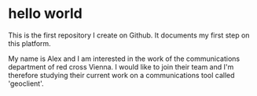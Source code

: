 # hello world
This is the first repository I create on Github. It documents my first step on this platform.

My name is Alex and I am interested in the work of the communications department of red cross Vienna. I would like to join their team and I'm therefore studying their current work on a communications tool called 'geoclient'. 
